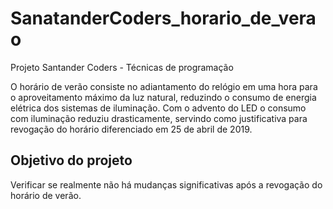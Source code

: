 # SanatanderCoders_horario_de_verao
Projeto Santander Coders - Técnicas de programação

O horário de verão consiste no adiantamento do relógio em uma hora para
o aproveitamento máximo da luz natural, reduzindo o consumo de energia
elétrica dos sistemas de iluminação.
Com o advento do LED o consumo com iluminação reduziu drasticamente,
servindo como justificativa para revogação do horário diferenciado em 
25 de abril de 2019.

## Objetivo do projeto

Verificar se realmente não há mudanças significativas após a revogação do horário de verão.
